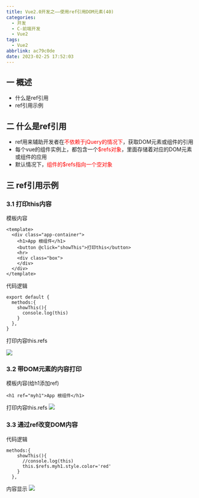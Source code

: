 ```yaml
---
title: Vue2.0开发之——使用ref引用DOM元素(40)
categories:
  - 开发
  - C-前端开发
  - Vue2
tags:
  - Vue2
abbrlink: ac79c0de
date: 2023-02-25 17:52:03
---
```

## 一 概述

* 什么是ref引用
* ref引用示例

<!--more-->

## 二 什么是ref引用

* ref用来辅助开发者在<font color=red>不依赖于jQuery的情况下</font>，获取DOM元素或组件的引用
* 每个vue的组件实例上，都包含一个<font color=red>$refs对象</font>，里面存储着对应的DOM元素或组件的应用
* 默认情况下，<font color=red>组件的$refs指向一个空对象</font>

## 三 ref引用示例

### 3.1 打印this内容

模板内容

```
<template>
  <div class="app-container">
    <h1>App 根组件</h1>
    <button @click="showThis">打印this</button>
    <hr>
    <div class="box">
    </div>
  </div>
</template>
```

代码逻辑

```
export default {
  methods:{
    showThis(){
      console.log(this)
    }
  },
}
```

打印内容this.refs

![][1]

### 3.2 带DOM元素的内容打印

模板内容(给h1添加ref)

```
<h1 ref="myh1">App 根组件</h1>
```

打印内容this.refs
![][2]

### 3.3 通过ref改变DOM内容

代码逻辑

```
methods:{
    showThis(){
      //console.log(this)
      this.$refs.myh1.style.color='red'
    }
  },
```

内容显示
![][3]



[1]:https://raw.githubusercontent.com/PGzxc/CDN/master/blog-vue/web2.0-40-ref-vuecomponent-print-null.png
[2]:https://raw.githubusercontent.com/PGzxc/CDN/master/blog-vue/web2.0-40-ref-vuecomponent-print-h1.png
[3]:https://raw.githubusercontent.com/PGzxc/CDN/master/blog-vue/web2.0-40-ref-vuecomponent-change-dom.gif